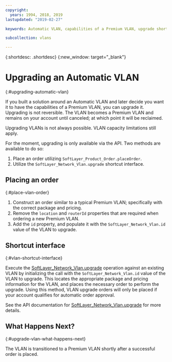 ```yaml
---
copyright:
  years: 1994, 2018, 2019
lastupdated: "2019-02-27"

keywords: Automatic VLAN, capabilities of a Premium VLAN, upgrade shortcut interface

subcollection: vlans

---
```


{:shortdesc: .shortdesc}
{:new_window: target="_blank"}

# Upgrading an Automatic VLAN
{:#upgrading-automatic-vlan}

If you built a solution around an Automatic VLAN and later decide you want it to have the capabilities of a Premium VLAN, you can upgrade it. Upgrading is not reversible. The VLAN becomes a Premium VLAN and remains on your account until canceled; at which point it will be reclaimed.

Upgrading VLANs is not always possible. VLAN capacity limitations still apply.

For the moment, upgrading is only available via the API. Two methods are available to do so:

  1. Place an order utilizing `SoftLayer_Product_Order.placeOrder`.
  2. Utilize the `SoftLayer_Network_Vlan.upgrade` shortcut interface.

## Placing an order
{:#place-vlan-order}

  1. Construct an order similar to a typical Premium VLAN; specifically with the correct package and pricing.
  1. Remove the `location` and `routerId` properties that are required when ordering a new Premium VLAN.
  1. Add the `id` property, and populate it with the `SoftLayer_Network_Vlan.id` value of the VLAN to upgrade.

## Shortcut interface
{:#vlan-shortcut-interface}

Execute the [SoftLayer_Network_Vlan.upgrade](https://softlayer.github.io/reference/services/SoftLayer_Network_Vlan/upgrade/) operation against an existing VLAN by initializing the call with the `SoftLayer_Network_Vlan.id` value of the VLAN to upgrade. This locates the appropriate package and pricing information for the VLAN, and places the necessary order to perform the upgrade. Using this method, VLAN upgrade orders will only be placed if your account qualifies for automatic order approval.

See the API documentation for [SoftLayer_Network_Vlan.upgrade](https://softlayer.github.io/reference/services/SoftLayer_Network_Vlan/upgrade/) for more details.

## What Happens Next?
{:#upgrade-vlan-what-happens-next}

The VLAN is transitioned to a Premium VLAN shortly after a successful order is placed.
